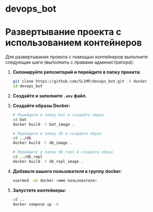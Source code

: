 # devops_bot
# Развертывание проекта с использованием контейнеров

Для развертывания проекта с помощью контейнеров выполните следующие шаги (выполнить с правами администратора):

1. **Склонируйте репозиторий и перейдите в папку проекта:**
    ```bash
    git clone https://github.com/SL1MP/devops_bot.git -b docker
    cd devops_bot
    ```

2. **Создайте и заполните `.env` файл.**

3. **Создайте образы Docker:**
    ```bash
    # Перейдите в папку bot и создайте образ
    cd bot
    docker build -t bot_image .
    ```

    ```bash
    # Перейдите в папку db и создайте образ
    cd ../db
    docker build -t db_image .
    ```

    ```bash
    # Перейдите в папку db_repl и создайте образ
    cd ../db_repl
    docker build -t db_repl_image .
    ```
4. **Добавьте вашего пользователя в группу docker:**
    ```bash
    usermod -aG docker <имя пользователя>
    ```

5. **Запустите контейнеры:**
    ```bash
    cd ..
    docker compose up -d
    ```
